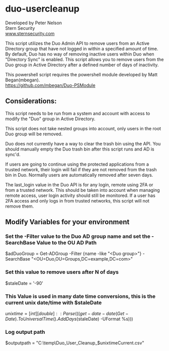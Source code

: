 # duo-usercleanup
Developed by Peter Nelson<br>
Stern Security<br>
www.sternsecurity.com

This script utilizes the Duo Admin API to remove users from an Active Directory group that have not logged in within a specified amount of time.  By default, Duo has no way of removing inactive users within Duo when "Directory Sync" is enabled.  This script allows you to remove users from the Duo group in Active Directory after a defined number of days of inactivity.

This powershell script requires the powershell module developed by Matt Began(mbegan).<br>
https://github.com/mbegan/Duo-PSModule

## Considerations:
This script needs to be run from a system and account with access to modify the "Duo" group in Active Directory.

This script does not take nested groups into account, only users in the root Duo group will be removed.

Duo does not currently have a way to clear the trash bin using the API. You should manually empty the Duo trash bin after this script runs and AD is sync'd.

If users are going to continue using the protected applications from a trusted network, their login will fail if they are not removed from the trash bin in Duo.  Normally users are automatically removed after seven days.

The last_login value in the Duo API is for any login, remote using 2FA or from a trusted network.  This should be taken into account when managing remote access, user login activity should still be monitored.  If a user has 2FA access and only logs in from trusted networks, this script will not remove them.

## Modify Variables for your environment
### Set the -Filter value to the Duo AD group name and set the -SearchBase Value to the OU AD Path
$adDuoGroup = Get-ADGroup -Filter {name -like "\<Duo group\>"} -SearchBase "<OU=Duo,OU=Groups,DC=example,DC=com>"

### Set this value to remove users after N of days
$staleDate = '-90'

### This Value is used in many date time conversions, this is the current unix date/time with $staleDate
$unixtime=[int][double]::Parse(((get-date -date (Get-Date).ToUniversalTime().AddDays($staleDate) -UFormat %s)))

### Log output path
$outputpath = "C:\temp\Duo_User_Cleanup_$unixtimeCurrent.csv"
